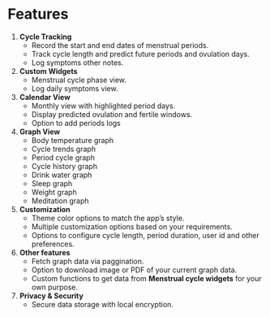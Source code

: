 # Features

1. **Cycle Tracking**
   * Record the start and end dates of menstrual periods.
   * Track cycle length and predict future periods and ovulation days.
   * Log symptoms other notes.&#x20;
2. **Custom Widgets**
   * Menstrual cycle phase view.
   * Log daily symptoms view.&#x20;
3. **Calendar View**
   * Monthly view with highlighted period days.
   * Display predicted ovulation and fertile windows.
   * Option to add periods logs
4. **Graph View**
   * Body temperature graph
   * Cycle trends graph
   * Period cycle graph
   * Cycle history graph
   * Drink water graph
   * Sleep graph
   * Weight graph
   * Meditation graph
5. **Customization**&#x20;
   * Theme color options to match the app’s style.
   * Multiple customization options based on your requirements.
   * Options to configure cycle length, period duration, user id and other preferences.
6. **Other features**
   * Fetch graph data via paggination.
   * Option to download image or PDF of your current graph data.
   * Custom functions to get data from **Menstrual cycle widgets** for your own purpose.
7. **Privacy & Security**
   * Secure data storage with local encryption.
